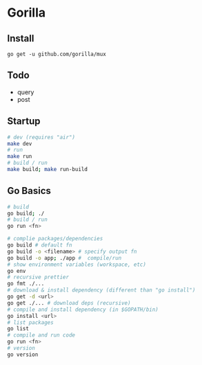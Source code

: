 # Gorilla

## Install

`go get -u github.com/gorilla/mux`

## Todo

- query
- post

## Startup

```bash
# dev (requires "air")
make dev
# run
make run
# build / run
make build; make run-build
```

## Go Basics

```bash
# build
go build; ./
# build / run
go run <fn>

# complie packages/dependencies
go build # default fn
go build -o <filename> # specify output fn
go build -o app; ./app #  compile/run
# show environment variables (workspace, etc)
go env
# recursive prettier
go fmt ./...
# download & install dependency (different than "go install")
go get -d <url>
go get ./... # download deps (recursive)
# compile and install dependency (in $GOPATH/bin)
go install <url>
# list packages
go list
# compile and run code
go run <fn>
# version
go version
```
